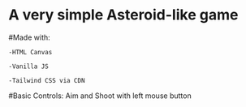 # A very simple Asteroid-like game 
#Made with:

    -HTML Canvas
  
    -Vanilla JS 
  
    -Tailwind CSS via CDN
  
#Basic Controls: Aim and Shoot with left mouse button
